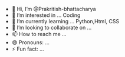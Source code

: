 - 👋 Hi, I’m @Prakritish-bhattacharya
- 👀 I’m interested in ... Coding 
- 🌱 I’m currently learning ... Python,Html, CSS 
- 💞️ I’m looking to collaborate on ...
- 📫 How to reach me ...
- 😄 Pronouns: ...
- ⚡ Fun fact: ...

<!---
Prakritish-bhattacharya/Prakritish-bhattacharya is a ✨ special ✨ repository because its `README.md` (this file) appears on your GitHub profile.
You can click the Preview link to take a look at your changes.
--->
